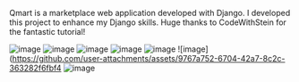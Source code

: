 Qmart is a marketplace web application developed with Django.
I developed this project to enhance my Django skills. Huge thanks to CodeWithStein for the fantastic tutorial!

![image](https://github.com/user-attachments/assets/bfc3a4a6-ea5b-47a3-953d-45da16d387a6)
![image](https://github.com/user-attachments/assets/8bad5c28-ad3c-4c21-a4e9-2de1f13ad802)
![image](https://github.com/user-attachments/assets/4a0f402f-5e85-4d5f-988e-0273c78bde60)
![image](https://github.com/user-attachments/assets/01f09c32-530d-4a25-8085-43f9a9365d7e)
![image](https://github.com/user-attachments/assets/e22595b5-8e35-41b0-bf1d-5c0735f3fd3b)
![image](https://github.com/user-attachments/assets/9767a752-6704-42a7-8c2c-363282f6fbf4
![image](https://github.com/user-attachments/assets/fe7d439b-8c3f-4c69-99ad-fb7b6169d57b)











